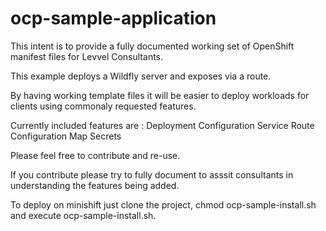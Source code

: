 # ocp-sample-application

This intent is to provide a fully documented working set of OpenShift manifest files for Levvel Consultants.

This example deploys a Wildfly server and exposes via a route.

By having working template files it will be easier to deploy workloads for clients using commonaly requested features.

Currently included features are : 
Deployment Configuration
Service
Route 
Configuration Map
Secrets 

Please feel free to contribute and re-use.

If you contribute please try to fully document to asssit consultants in understanding the features being added.

To deploy on minishift just clone the project, chmod ocp-sample-install.sh and execute ocp-sample-install.sh.
